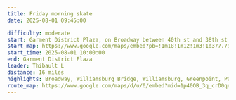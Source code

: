 ```yaml
---
title: Friday morning skate
date: 2025-08-01 09:45:00

difficulty: moderate
start: Garment District Plaza, on Broadway between 40th st and 38th st
start_map: https://www.google.com/maps/embed?pb=!1m18!1m12!1m3!1d377.79528089955994!2d-73.98698868515856!3d40.75405671194928!2m3!1f0!2f0!3f0!3m2!1i1024!2i768!4f13.1!3m3!1m2!1s0x89c25908164549ab%3A0xbae101be1d87d547!2sGarment%20District%20Plaza!5e0!3m2!1sen!2sus!4v1752179315895!5m2!1sen!2sus
start_time: 2025-08-01 10:00:00
end: Garment District Plaza
leader: Thibault L
distance: 16 miles
highlights: Broadway, Williamsburg Bridge, Williamsburg, Greenpoint, Park Ave, Grand Central
route_map: https://www.google.com/maps/d/u/0/embed?mid=1p40OB_3q_crD0qnusgROVraZwuXZ9Kc&ehbc=2E312F&noprof=1
---
```


